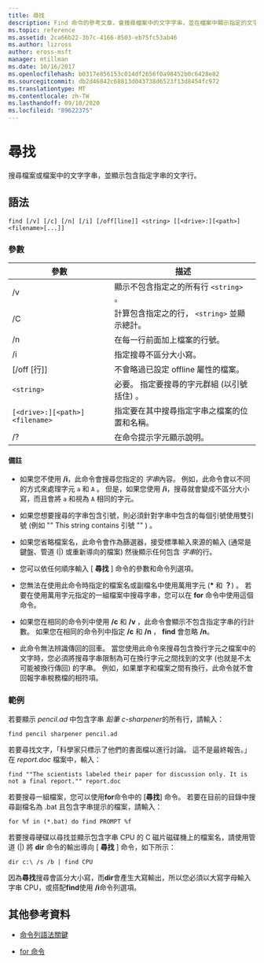 ```yaml
---
title: 尋找
description: Find 命令的參考文章，會搜尋檔案中的文字字串，並在檔案中顯示指定的文字字串。
ms.topic: reference
ms.assetid: 2ca66b22-3b7c-4166-8503-eb75fc53ab46
ms.author: lizross
author: eross-msft
manager: mtillman
ms.date: 10/16/2017
ms.openlocfilehash: b0317e856153c014df2656f0a98452b0c6428e82
ms.sourcegitcommit: db2d46842c68813d043738d6523f13d8454fc972
ms.translationtype: MT
ms.contentlocale: zh-TW
ms.lasthandoff: 09/10/2020
ms.locfileid: "89622375"
---
```

# <a name="find"></a>尋找

搜尋檔案或檔案中的文字字串，並顯示包含指定字串的文字行。

## <a name="syntax"></a>語法

```
find [/v] [/c] [/n] [/i] [/off[line]] <string> [[<drive>:][<path>]<filename>[...]]
```

### <a name="parameters"></a>參數

| 參數 | 描述 |
| --------- | ----------- |
| /v | 顯示不包含指定之的所有行 `<string>` 。 |
| /C | 計算包含指定之的行， `<string>` 並顯示總計。 |
| /n | 在每一行前面加上檔案的行號。 |
| /i | 指定搜尋不區分大小寫。 |
| [/off [行]] | 不會略過已設定 offline 屬性的檔案。 |
| `<string>` | 必要。 指定要搜尋的字元群組 (以引號括住) 。 |
| `[<drive>:][<path>]<filename>` | 指定要在其中搜尋指定字串之檔案的位置和名稱。 |
| /? | 在命令提示字元顯示說明。 |

#### <a name="remarks"></a>備註

- 如果您不使用 **/i**，此命令會搜尋您指定的 *字串*內容。 例如，此命令會以不同的方式來處理字元 `a` 和 `A` 。 但是，如果您使用 **/i**，搜尋就會變成不區分大小寫，而且會將 `a` 和視為 `A` 相同的字元。

- 如果您想要搜尋的字串包含引號，則必須針對字串中包含的每個引號使用雙引號 (例如 "" This string contains 引號 "" ) 。

- 如果您省略檔案名，此命令會作為篩選器，接受標準輸入來源的輸入 (通常是鍵盤、管道 (|) 或重新導向的檔案) 然後顯示任何包含 *字串*的行。

- 您可以依任何順序輸入 [ **尋找** ] 命令的參數和命令列選項。

- 您無法在使用此命令時指定的檔案名或副檔名中使用萬用字元 (**&#42;** 和 **？**) 。 若要在使用萬用字元指定的一組檔案中搜尋字串，您可以在 **for** 命令中使用這個命令。

- 如果您在相同的命令列中使用 **/c** 和 **/v** ，此命令會顯示不包含指定字串的行計數。 如果您在相同的命令列中指定 **/c** 和 **/n** ， **find** 會忽略 **/n**。

- 此命令無法辨識傳回的回車。 當您使用此命令來搜尋包含換行字元之檔案中的文字時，您必須將搜尋字串限制為可在換行字元之間找到的文字 (也就是不太可能被換行傳回) 的字串。 例如，如果單字和檔案之間有換行，此命令就不會回報字串稅務檔的相符項。

### <a name="examples"></a>範例

若要顯示 *pencil.ad* 中包含字串 *鉛筆 c-sharpener*的所有行，請輸入：

```
find pencil sharpener pencil.ad
```

若要尋找文字，「科學家只標示了他們的書面檔以進行討論。 這不是最終報告。」 在 *report.doc* 檔案中，輸入：

```
find ""The scientists labeled their paper for discussion only. It is not a final report."" report.doc
```

若要搜尋一組檔案，您可以使用**for**命令中的 [**尋找**] 命令。 若要在目前的目錄中搜尋副檔名為 .bat 且包含字串提示的檔案，請輸入：

```
for %f in (*.bat) do find PROMPT %f
```

若要搜尋硬碟以尋找並顯示包含字串 CPU 的 C 磁片磁碟機上的檔案名，請使用管道 (|) 將 **dir** 命令的輸出導向 [ **尋找** ] 命令，如下所示：

```
dir c:\ /s /b | find CPU
```

因為**尋找**搜尋會區分大小寫，而**dir**會產生大寫輸出，所以您必須以大寫字母輸入字串 CPU，或搭配**find**使用 **/i**命令列選項。

## <a name="additional-references"></a>其他參考資料

- [命令列語法關鍵](command-line-syntax-key.md)

- [for 命令](for.md)